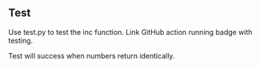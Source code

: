 ## Test
Use test.py to test the inc function. Link GitHub action running badge with testing. 

Test will success when numbers return identically.
